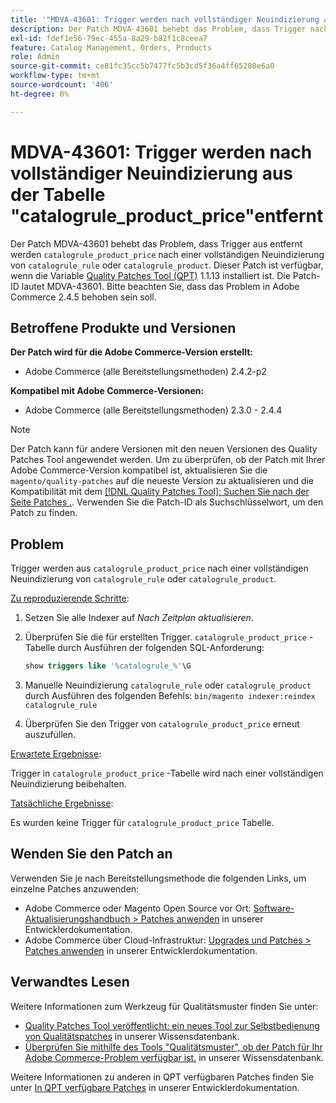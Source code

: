 ```yaml
---
title: '"MDVA-43601: Trigger werden nach vollständiger Neuindizierung aus der Tabelle "catalogrule_product_price"entfernt.'
description: Der Patch MDVA-43601 behebt das Problem, dass Trigger nach einer vollständigen Neuindizierung von "catalogrule_rule_product_product"aus der Tabelle "catalogrule_price"entfernt werden. Dieser Patch ist verfügbar, wenn das [Quality Patches Tool (QPT)](/help/announcements/adobe-commerce-announcements/magento-quality-patches-released-new-tool-to-self-serve-quality-patches.md) 1.1.13 installiert ist. Die Patch-ID lautet MDVA-43601. Bitte beachten Sie, dass das Problem in Adobe Commerce 2.4.5 behoben sein soll.
exl-id: fdef1e56-79ec-455a-8a29-b82f1c8ceea7
feature: Catalog Management, Orders, Products
role: Admin
source-git-commit: ce81fc35cc5b7477fc5b3cd5f36a4ff65280e6a0
workflow-type: tm+mt
source-wordcount: '406'
ht-degree: 0%

---
```


# MDVA-43601: Trigger werden nach vollständiger Neuindizierung aus der Tabelle &quot;catalogrule_product_price&quot;entfernt

Der Patch MDVA-43601 behebt das Problem, dass Trigger aus entfernt werden `catalogrule_product_price` nach einer vollständigen Neuindizierung von `catalogrule_rule` oder `catalogrule_product`. Dieser Patch ist verfügbar, wenn die Variable [Quality Patches Tool (QPT)](/help/announcements/adobe-commerce-announcements/magento-quality-patches-released-new-tool-to-self-serve-quality-patches.md) 1.1.13 installiert ist. Die Patch-ID lautet MDVA-43601. Bitte beachten Sie, dass das Problem in Adobe Commerce 2.4.5 behoben sein soll.

## Betroffene Produkte und Versionen

**Der Patch wird für die Adobe Commerce-Version erstellt:**

* Adobe Commerce (alle Bereitstellungsmethoden) 2.4.2-p2

**Kompatibel mit Adobe Commerce-Versionen:**

* Adobe Commerce (alle Bereitstellungsmethoden) 2.3.0 - 2.4.4

>[!NOTE]
>
>Der Patch kann für andere Versionen mit den neuen Versionen des Quality Patches Tool angewendet werden. Um zu überprüfen, ob der Patch mit Ihrer Adobe Commerce-Version kompatibel ist, aktualisieren Sie die `magento/quality-patches` auf die neueste Version zu aktualisieren und die Kompatibilität mit dem [[!DNL Quality Patches Tool]: Suchen Sie nach der Seite Patches .](https://devdocs.magento.com/quality-patches/tool.html#patch-grid). Verwenden Sie die Patch-ID als Suchschlüsselwort, um den Patch zu finden.

## Problem

Trigger werden aus `catalogrule_product_price` nach einer vollständigen Neuindizierung von `catalogrule_rule` oder `catalogrule_product`.

<u>Zu reproduzierende Schritte</u>:

1. Setzen Sie alle Indexer auf *Nach Zeitplan aktualisieren*.
1. Überprüfen Sie die für erstellten Trigger. `catalogrule_product_price` -Tabelle durch Ausführen der folgenden SQL-Anforderung:

   ```sql
   show triggers like '%catalogrule_%'\G
   ```

1. Manuelle Neuindizierung `catalogrule_rule` oder `catalogrule_product` durch Ausführen des folgenden Befehls: `bin/magento indexer:reindex catalogrule_rule`
1. Überprüfen Sie den Trigger von `catalogrule_product_price` erneut auszufüllen.

<u>Erwartete Ergebnisse</u>:

Trigger in `catalogrule_product_price` -Tabelle wird nach einer vollständigen Neuindizierung beibehalten.

<u>Tatsächliche Ergebnisse</u>:

Es wurden keine Trigger für `catalogrule_product_price` Tabelle.

## Wenden Sie den Patch an

Verwenden Sie je nach Bereitstellungsmethode die folgenden Links, um einzelne Patches anzuwenden:

* Adobe Commerce oder Magento Open Source vor Ort: [Software-Aktualisierungshandbuch > Patches anwenden](https://devdocs.magento.com/guides/v2.4/comp-mgr/patching/mqp.html) in unserer Entwicklerdokumentation.
* Adobe Commerce über Cloud-Infrastruktur: [Upgrades und Patches > Patches anwenden](https://devdocs.magento.com/cloud/project/project-patch.html) in unserer Entwicklerdokumentation.

## Verwandtes Lesen

Weitere Informationen zum Werkzeug für Qualitätsmuster finden Sie unter:

* [Quality Patches Tool veröffentlicht: ein neues Tool zur Selbstbedienung von Qualitätspatches](/help/announcements/adobe-commerce-announcements/magento-quality-patches-released-new-tool-to-self-serve-quality-patches.md) in unserer Wissensdatenbank.
* [Überprüfen Sie mithilfe des Tools &quot;Qualitätsmuster&quot;, ob der Patch für Ihr Adobe Commerce-Problem verfügbar ist.](/help/support-tools/patches-available-in-qpt-tool/check-patch-for-magento-issue-with-magento-quality-patches.md) in unserer Wissensdatenbank.

Weitere Informationen zu anderen in QPT verfügbaren Patches finden Sie unter [In QPT verfügbare Patches](https://devdocs.magento.com/quality-patches/tool.html#patch-grid) in unserer Entwicklerdokumentation.

